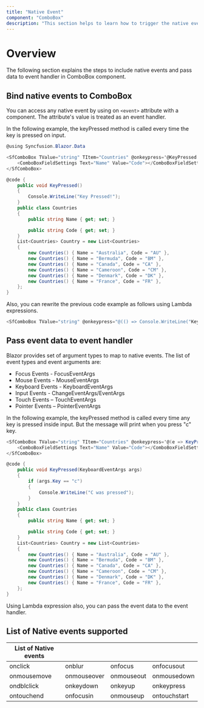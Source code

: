 ```yaml
---
title: "Native Event"
component: "ComboBox"
description: "This section helps to learn how to trigger the native events in ASP.NET Core Blazor application"
---
```


# Overview

The following section explains the steps to include native events and pass data to event handler in ComboBox component.

## Bind native events to ComboBox

You can access any native event by using on `<event>` attribute with a component. The attribute's value is treated as an event handler.

In the following example, the keyPressed method is called every time the key is pressed on input.

```csharp
@using Syncfusion.Blazor.Data

<SfComboBox TValue="string" TItem="Countries" @onkeypress='@KeyPressed' DataSource="@Country">
    <ComboBoxFieldSettings Text="Name" Value="Code"></ComboBoxFieldSettings>
</SfComboBox>

@code {
    public void KeyPressed()
    {
        Console.WriteLine("Key Pressed!");
    }
    public class Countries
    {
        public string Name { get; set; }

        public string Code { get; set; }
    }
    List<Countries> Country = new List<Countries>
    {
        new Countries() { Name = "Australia", Code = "AU" },
        new Countries() { Name = "Bermuda", Code = "BM" },
        new Countries() { Name = "Canada", Code = "CA" },
        new Countries() { Name = "Cameroon", Code = "CM" },
        new Countries() { Name = "Denmark", Code = "DK" },
        new Countries() { Name = "France", Code = "FR" },
    };
}
```

Also, you can rewrite the previous code example as follows using Lambda expressions.

```csharp
<SfComboBox TValue="string" @onkeypress="@(() => Console.WriteLine("Key Pressed!"))"></SfComboBox>
```

## Pass event data to event handler

Blazor provides set of argument types to map to native events. The list of event types and event arguments are:

* Focus Events - FocusEventArgs
* Mouse Events - MouseEventArgs
* Keyboard Events - KeyboardEventArgs
* Input Events - ChangeEventArgs/EventArgs
* Touch Events – TouchEventArgs
* Pointer Events – PointerEventArgs

In the following example, the keyPressed method is called every time any key is pressed inside input. But the message will print when you press "c" key.

```csharp
<SfComboBox TValue="string" TItem="Countries" @onkeypress='@(e => KeyPressed(e))' DataSource="@Country">
    <ComboBoxFieldSettings Text="Name" Value="Code"></ComboBoxFieldSettings>
</SfComboBox>

@code {
    public void KeyPressed(KeyboardEventArgs args)
    {
        if (args.Key == "c")
        {
            Console.WriteLine("C was pressed");
        }
    }
    public class Countries
    {
        public string Name { get; set; }

        public string Code { get; set; }
    }
    List<Countries> Country = new List<Countries>
    {
        new Countries() { Name = "Australia", Code = "AU" },
        new Countries() { Name = "Bermuda", Code = "BM" },
        new Countries() { Name = "Canada", Code = "CA" },
        new Countries() { Name = "Cameroon", Code = "CM" },
        new Countries() { Name = "Denmark", Code = "DK" },
        new Countries() { Name = "France", Code = "FR" },
    };
}
```

Using Lambda expression also, you can pass the event data to the event handler.

## List of Native events supported

| List of Native events |  |  | |
| --- | --- | --- | --- |
| onclick | onblur | onfocus | onfocusout |
| onmousemove | onmouseover | onmouseout | onmousedown | onmouseup |
| ondblclick | onkeydown | onkeyup | onkeypress |
| ontouchend | onfocusin | onmouseup | ontouchstart |
